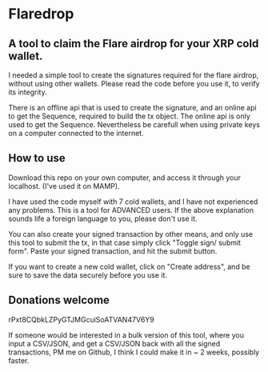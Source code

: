 # Flaredrop

## A tool to claim the Flare airdrop for your XRP cold wallet.

I needed a simple tool to create the signatures required for the flare airdrop, without using other wallets.
Please read the code before you use it, to verify its integrity.

There is an offline api that is used to create the signature, and an online api to get the Sequence, required to build the tx object. The online api is only used to get the Sequence.
Nevertheless be carefull when using private keys on a computer connected to the internet.

## How to use
Download this repo on your own computer, and access it through your localhost. (I've used it on MAMP).

I have used the code myself with 7 cold wallets, and I have not experienced any problems.
This is a tool for ADVANCED users. If the above explanation sounds life a foreign language to you, please don't use it.

You can also create your signed transaction by other means, and only use this tool to submit the tx, in that case simply click "Toggle sign/ submit form". Paste your signed transaction, and hit the submit button.

If you want to create a new cold wallet, click on "Create address", and be sure to save the data securely before you use it.



## Donations welcome

rPxt8CQbkLZPyGTJMGcuiSoATVAN47V6Y9

If someone would be interested in a bulk version of this tool, where you input a CSV/JSON, and get a CSV/JSON back with all the signed transactions, PM me on Github, I think I could make it in ~ 2 weeks, possibly faster.
